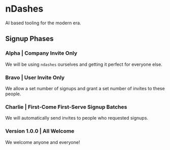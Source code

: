 # nDashes

AI based tooling for the modern era.

## Signup Phases

### Alpha | Company Invite Only

We will be using `ndashes` ourselves and getting it perfect for everyone else.

### Bravo | User Invite Only

We allow a set number of signups and grant a set number of invites to these people.

### Charlie | First-Come First-Serve Signup Batches

We will automatically send invites to people who requested signups.

### Version 1.0.0 | All Welcome

We welcome anyone and everyone!
